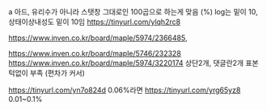 a 아드, 유리수가 아니라 스탯창 그대로인 100곱으로 하는게 맞음 (%)
log는 밑이 10, 상태이상내성도 밑이 10임
https://tinyurl.com/ylqh2rc8

https://www.inven.co.kr/board/maple/5974/2366485,

https://www.inven.co.kr/board/maple/5746/232328
https://www.inven.co.kr/board/maple/5974/3220174 상단2개, 댓글란2개
표본 턱없이 부족 (편차가 커서)

https://tinyurl.com/yn7o824d 0.06%라면
https://tinyurl.com/yrg65yz8 0.01~0.1%
